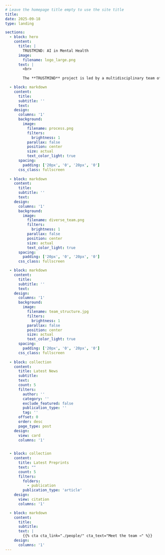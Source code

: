 ```yaml
---
# Leave the homepage title empty to use the site title
title:
date: 2025-09-18
type: landing

sections:
  - block: hero
    content:
      title: |
        TRUSTMIND: AI in Mental Health
      image:
        filename: logo_large.png
      text: |
        <br>
        
        The **TRUSTMIND** project is led by a multidisciplinary team of scientists to investigate the pitfalls and challenges of using medical AI in the context of mental health.

  - block: markdown
    content:
      title:
      subtitle: ''
      text:
    design:
      columns: '1'
      background:
        image: 
          filename: process.png
          filters:
            brightness: 1
          parallax: false
          position: center
          size: actual
          text_color_light: true
      spacing:
        padding: ['20px', '0', '20px', '0']
      css_class: fullscreen
    
  - block: markdown
    content:
      title:
      subtitle: ''
      text:
    design:
      columns: '1'
      background:
        image: 
          filename: diverse_team.png
          filters:
            brightness: 1
          parallax: false
          position: center
          size: actual
          text_color_light: true
      spacing:
        padding: ['20px', '0', '20px', '0']
      css_class: fullscreen

  - block: markdown
    content:
      title:
      subtitle: ''
      text:
    design:
      columns: '1'
      background:
        image: 
          filename: team_structure.jpg
          filters:
            brightness: 1
          parallax: false
          position: center
          size: actual
          text_color_light: true
      spacing:
        padding: ['20px', '0', '20px', '0']
      css_class: fullscreen
  
  - block: collection
    content:
      title: Latest News
      subtitle:
      text:
      count: 5
      filters:
        author: ''
        category: ''
        exclude_featured: false
        publication_type: ''
        tag: ''
      offset: 0
      order: desc
      page_type: post
    design:
      view: card
      columns: '1'
  

  - block: collection
    content:
      title: Latest Preprints
      text: ""
      count: 5
      filters:
        folders:
          - publication
        publication_type: 'article'
    design:
      view: citation
      columns: '1'

  - block: markdown
    content:
      title:
      subtitle:
      text: |
        {{% cta cta_link="./people/" cta_text="Meet the team →" %}}
    design:
      columns: '1'
---
```

